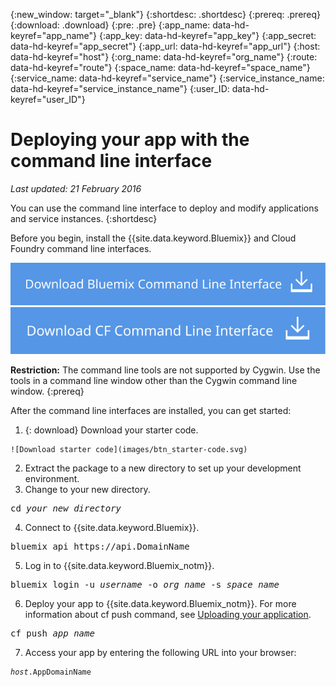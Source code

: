 {:new_window: target="_blank"}
{:shortdesc: .shortdesc}
{:prereq: .prereq}
{:download: .download}
{:pre: .pre}
{:app_name: data-hd-keyref="app_name"}
{:app_key: data-hd-keyref="app_key"}
{:app_secret: data-hd-keyref="app_secret"}
{:app_url: data-hd-keyref="app_url"}
{:host: data-hd-keyref="host"}
{:org_name: data-hd-keyref="org_name"}
{:route: data-hd-keyref="route"}
{:space_name: data-hd-keyref="space_name"}
{:service_name: data-hd-keyref="service_name"}
{:service_instance_name: data-hd-keyref="service_instance_name"}
{:user_ID: data-hd-keyref="user_ID"}

# Deploying your app with the command line interface
*Last updated: 21 February 2016*

You can use the command line interface to deploy and modify applications and service instances.
{:shortdesc}

Before you begin, install the {{site.data.keyword.Bluemix}} and Cloud Foundry command line interfaces.

<p>
<a class="xref" href="https://plugins.ng.bluemix.net/ui/home.html" target="_blank" title="(Opens in a new tab or window)"><img class="image" src="images/btn_bx_commandline.svg" alt="Download {{site.data.keyword.Bluemix}} command line interface" /> </a>  <a class="xref" href="https://github.com/cloudfoundry/cli/releases" target="_blank" title="(Opens in a new tab or window)"><img class="image" src="images/btn_cf_commandline.svg" alt="Download Cloud Foundry command line interface" /> </a> 
</p>

**Restriction:** The command line tools are not supported by Cygwin. Use the tools in a command line window other than the Cygwin command line window.
{:prereq}

After the command line interfaces are installed, you can get started:

  1. {: download} Download your starter code. 
      
    ![Download starter code](images/btn_starter-code.svg)
  
  2. Extract the package to a new directory to set up your development environment.
  3. Change to your new directory.
  
  <pre class="pre">cd <var class="keyword varname">your_new_directory</var></pre>
  
  4. Connect to {{site.data.keyword.Bluemix}}.
  
  <pre class="pre">bluemix api https://api.<span class="keyword" data-hd-keyref="DomainName">DomainName</span></pre>
  
  5. Log in to {{site.data.keyword.Bluemix_notm}}.
 
  <pre class="pre">bluemix login -u <var class="keyword varname" data-hd-keyref="user_ID">username</var> -o <var class="keyword varname" data-hd-keyref="org_name">org_name</var> -s <var class="keyword varname" data-hd-keyref="space_name">space_name</var></pre>
  
  6. Deploy your app to {{site.data.keyword.Bluemix_notm}}. For more information about cf push command, see [Uploading your application](./upload_app.html).
  
  <pre class="pre">cf push <var class="keyword varname" data-hd-keyref="app_name">app_name</var></pre>
  
  7. Access your app by entering the following URL into your browser:
  
  <pre class="codeblock"><code><var class="keyword varname" data-hd-keyref="host">host</var>.<span class="keyword" data-hd-keyref="APPDomain">AppDomainName</span></code></pre>

